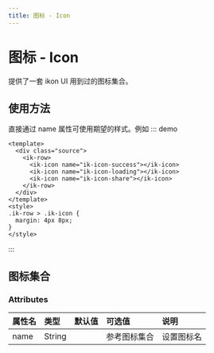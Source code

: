 ```yaml
---
title: 图标 - Icon
---
```


# 图标 - Icon

提供了一套 ikon UI 用到过的图标集合。

## 使用方法

直接通过 name 属性可使用期望的样式。例如
::: demo

```vue
<template>
  <div class="source">
    <ik-row>
      <ik-icon name="ik-icon-success"></ik-icon>
      <ik-icon name="ik-icon-loading"></ik-icon>
      <ik-icon name="ik-icon-share"></ik-icon>
    </ik-row>
  </div>
</template>
<style>
.ik-row > .ik-icon {
  margin: 4px 8px;
}
</style>
```

:::

## 图标集合

<icon/>

### Attributes

| 属性名 | 类型   | 默认值 | 可选值       | 说明       |
| :----- | :----- | :-----: | :----------- | :--------- |
| name   | String |       | 参考图标集合 | 设置图标名 |
